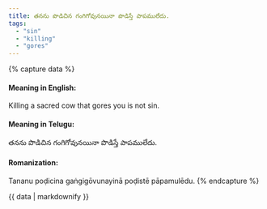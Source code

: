 ```yaml
---
title: తనను పొడిచిన గంగిగోవునయినా పొడిస్తే పాపములేదు.
tags:
  - "sin"
  - "killing"
  - "gores"
---
```


{% capture data %}
#### Meaning in English:
Killing a sacred cow that gores you is not sin.

#### Meaning in Telugu:
తనను పొడిచిన గంగిగోవునయినా పొడిస్తే పాపములేదు.

#### Romanization:
Tananu poḍicina gaṅgigōvunayinā poḍistē pāpamulēdu.
{% endcapture %}

{{ data | markdownify }}

